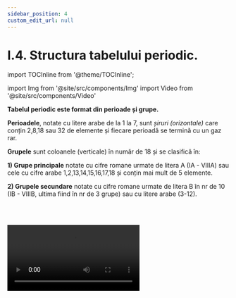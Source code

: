 ```yaml
---
sidebar_position: 4
custom_edit_url: null
---
```


# I.4. Structura tabelului periodic.

import TOCInline from '@theme/TOCInline';

<TOCInline toc={toc} />



import Img from '@site/src/components/Img'
import Video from '@site/src/components/Video'


<div class="alert alert--primary" role="alert">

**Tabelul periodic este format din perioade și grupe.**

**Perioadele**, notate cu litere arabe de la 1 la 7, sunt _șiruri (orizontale)_ care conțin 2,8,18 sau 32 de elemente și fiecare perioadă se termină cu un gaz rar.

**Grupele** sunt coloanele (verticale) în număr de 18 și se clasifică în:

**1) Grupe principale** notate cu cifre romane urmate de litera A (IA - VIIIA) sau cele cu cifre arabe 1,2,13,14,15,16,17,18 și conțin mai mult de 5 elemente.

**2) Grupele secundare** notate cu cifre romane urmate de litera B în nr de 10 (IB - VIIIB, ultima fiind în nr de 3 grupe) sau cu litere arabe (3-12).


</div>


<br></br>







<Video src="https://www.youtube.com/embed/eg4LNOPWZkE" />




